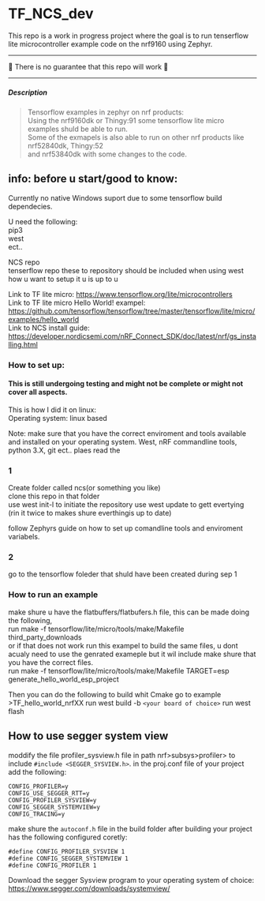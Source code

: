 # TF_NCS_dev
This repo is a work in progress project where the goal is to run tenserflow lite microcontroller example code on the nrf9160 using Zephyr. 

___

**🚧** There is no guarantee that this repo will work **🚧**
___

##### Description
> Tensorflow examples in zephyr on nrf products:  
> Using the nrf9160dk or Thingy:91 some tensorflow lite micro examples shuld be able to run.  
> Some of the exmapels is also able to run on other nrf products like nrf52840dk, Thingy:52  
>  and nrf53840dk with some changes to the code.   


## info: before u start/good to know:
Currently no native Windows suport due to some tensorflow build dependecies. 

U need the following:  
pip3  
west  
ect..  

NCS repo  
tenserflow repo
these to repository should be included when using west   
how u want to setup it u is up to u    

Link to TF lite micro: https://www.tensorflow.org/lite/microcontrollers  
Link to TF lite micro Hello World! exampel: https://github.com/tensorflow/tensorflow/tree/master/tensorflow/lite/micro/examples/hello_world  
Link to NCS install guide: https://developer.nordicsemi.com/nRF_Connect_SDK/doc/latest/nrf/gs_installing.html  

### How to set up:
#### This is still undergoing testing and might not be complete or might not cover all aspects.
This is how I did it on linux:  
Operating system: linux based  

Note: make sure that you have the correct enviroment and tools available and installed on your operating system.
West, nRF commandline tools, python 3.X, git ect.. plaes read the 
### 1
Create folder called ncs(or something you like)  
clone this repo in that folder  
use west init-l to initiate the repository
use west update to gett evertying (rin it twice to makes shure everthingis up to date)

follow Zephyrs guide on how to set up comandline tools and enviroment variabels. 

### 2
go to the tensorflow foleder that shuld have been created during sep 1  


### How to run an example 
make shure u have the flatbuffers/flatbufers.h file, this can be made doing the following,  
run make -f tensorflow/lite/micro/tools/make/Makefile third_party_downloads  
or if that does not work run this exampel to build the same files, u dont acualy need to use the genrated exameple but it wil include make shure that you have the correct files.  
run make -f tensorflow/lite/micro/tools/make/Makefile TARGET=esp generate_hello_world_esp_project  

Then you can do the following to build whit Cmake 
go to example >TF_hello_world_nrfXX 
run west build -b ``<your board of choice>`` 
run west flash

## How to use segger system view

moddify the file profiler_sysview.h file in path nrf>subsys>profiler> to include ``#include <SEGGER_SYSVIEW.h>``.
in the proj.conf file of your project add the following: 
```
CONFIG_PROFILER=y
CONFIG_USE_SEGGER_RTT=y
CONFIG_PROFILER_SYSVIEW=y
CONFIG_SEGGER_SYSTEMVIEW=y
CONFIG_TRACING=y
``` 

make shure the ``autoconf.h`` file in the build folder after building your project has the following configured coretly:
```
#define CONFIG_PROFILER_SYSVIEW 1
#define CONFIG_SEGGER_SYSTEMVIEW 1
#define CONFIG_PROFILER 1
```

Download the segger Sysview program to your operating system of choice:
 https://www.segger.com/downloads/systemview/ 
